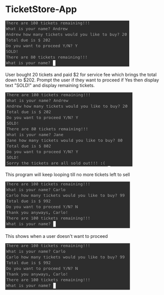 # TicketStore-App

![](SoldTickets.png)


User bought 20 tickets and paid $2 for service fee which brings the total down to $202. Prompt the user if they want to proceed if Yes then display text "SOLD!" and display remaining tickets. 


![](SoldOutAllTickets.png)

This program will keep looping till no more tickets left to sell


![](validationForNo.png)

This shows when a user doesn't want to proceed


![](validationForNo.png)
